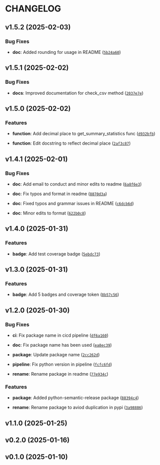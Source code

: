 # CHANGELOG


## v1.5.2 (2025-02-03)

### Bug Fixes

- **doc**: Added rounding for usage in README
  ([`5b24a60`](https://github.com/UBC-MDS/pyeda/commit/5b24a60cdafa43b190a73e3f77f235a48b6d507f))


## v1.5.1 (2025-02-02)

### Bug Fixes

- **docs**: Improved documentation for check_csv method
  ([`2037e7e`](https://github.com/UBC-MDS/pyeda/commit/2037e7e16b231ba29ae543f3c93ebfef3a3a09d8))


## v1.5.0 (2025-02-02)

### Features

- **function**: Add decimal place to get_summary_statistics func
  ([`d932bfb`](https://github.com/UBC-MDS/pyeda/commit/d932bfb0760df641c5ebe3033d75a19f1513db7c))

- **function**: Edit docstring to reflect decimal place
  ([`2af3c87`](https://github.com/UBC-MDS/pyeda/commit/2af3c8772124d50e483f71bd5fc1a07525e3d40b))


## v1.4.1 (2025-02-01)

### Bug Fixes

- **doc**: Add email to conduct and minor edits to readme
  ([`6a8f6e3`](https://github.com/UBC-MDS/pyeda/commit/6a8f6e3509688e34967d9b6ce58509d0e6a81e89))

- **doc**: Fix typos and format in readme
  ([`8870d3a`](https://github.com/UBC-MDS/pyeda/commit/8870d3ae73e2c6ffba9fe2feb7722526900a6bc6))

- **doc**: Fixed typos and grammar issues in README
  ([`c6dcb6d`](https://github.com/UBC-MDS/pyeda/commit/c6dcb6d5aa6f83b3e032eee9dc2a60bc0ab55aba))

- **doc**: Minor edits to format
  ([`622b0c8`](https://github.com/UBC-MDS/pyeda/commit/622b0c827648243f31cc42be04b2ac6976ae7ecd))


## v1.4.0 (2025-01-31)

### Features

- **badge**: Add test coverage badge
  ([`5ebdc73`](https://github.com/UBC-MDS/pyeda/commit/5ebdc73183e09a4118a0dcd2826ab261a795bda4))


## v1.3.0 (2025-01-31)

### Features

- **badge**: Add 5 badges and coverage token
  ([`8b57c56`](https://github.com/UBC-MDS/pyeda/commit/8b57c56570dd1c713c1b8025c19f25ec0b6032fe))


## v1.2.0 (2025-01-30)

### Bug Fixes

- **ci**: Fix package name in cicd pipeline
  ([`df6a160`](https://github.com/UBC-MDS/pyeda/commit/df6a160ca3c7d9b9b9f93951686e1540d4d38cb0))

- **doc**: Fix package name has been used
  ([`ea8ec39`](https://github.com/UBC-MDS/pyeda/commit/ea8ec3989332800cbfea4927bedd7a8632cbc20f))

- **package**: Update package name
  ([`2cc262d`](https://github.com/UBC-MDS/pyeda/commit/2cc262db8470353ace907ed24d720571df04d6c7))

- **pipeline**: Fix python version in pipeline
  ([`fcfc6fd`](https://github.com/UBC-MDS/pyeda/commit/fcfc6fd3d3e256bb715d06515bf67b78af4ceac0))

- **rename**: Rename package in readme
  ([`77e934c`](https://github.com/UBC-MDS/pyeda/commit/77e934ccde0e30b19ee199eefa78c83fe3ac73a9))

### Features

- **package**: Added python-semantic-release package
  ([`88394c4`](https://github.com/UBC-MDS/pyeda/commit/88394c4e5358fb6007c9137685009f3b1d0feceb))

- **rename**: Rename package to aviod duplication in pypi
  ([`3a98886`](https://github.com/UBC-MDS/pyeda/commit/3a98886243d9d0d513393e388b017dabc16024e6))


## v1.1.0 (2025-01-25)


## v0.2.0 (2025-01-16)


## v0.1.0 (2025-01-10)
